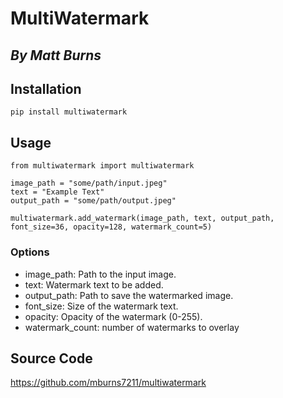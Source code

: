 # MultiWatermark
## *By Matt Burns*

## Installation
```pip install multiwatermark```

## Usage
```
from multiwatermark import multiwatermark

image_path = "some/path/input.jpeg"
text = "Example Text"
output_path = "some/path/output.jpeg"

multiwatermark.add_watermark(image_path, text, output_path, font_size=36, opacity=128, watermark_count=5)
```

### Options
* image_path: Path to the input image.
* text: Watermark text to be added.
* output_path: Path to save the watermarked image.
* font_size: Size of the watermark text.
* opacity: Opacity of the watermark (0-255).
* watermark_count: number of watermarks to overlay

## Source Code
https://github.com/mburns7211/multiwatermark
